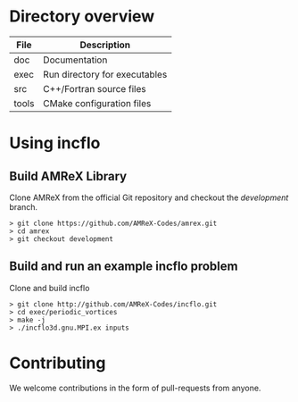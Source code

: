 # Directory overview

| File      | Description                                         |
| ----------| --------------------------------------------------- |
| doc       | Documentation                                       |
| exec      | Run directory for executables                       |
| src       | C++/Fortran source files                            |
| tools     | CMake configuration files                           |


# Using incflo

## Build AMReX Library

Clone AMReX from the official Git repository and checkout the _development_ branch.
```shell
> git clone https://github.com/AMReX-Codes/amrex.git
> cd amrex
> git checkout development
```

## Build and run an example incflo problem
Clone and build incflo
```shell
> git clone http://github.com/AMReX-Codes/incflo.git
> cd exec/periodic_vortices
> make -j
> ./incflo3d.gnu.MPI.ex inputs
```

# Contributing

We welcome contributions in the form of pull-requests from anyone.  
